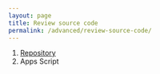 ```yaml
---
layout: page
title: Review source code
permalink: /advanced/review-source-code/
---
```

1. [Repository](https://github.com/drtingtp/sheets-kpi-dentur)
2. Apps Script